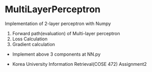 # MultiLayerPerceptron
Implementation of 2-layer perceptron with Numpy
  1. Forward path(evaluation) of Multi-layer perceptron
  2. Loss Calculation
  3. Gradient calculation
  
- Implement above 3 components at NN.py

- Korea University Information Retrieval(COSE 472) Assignment2
